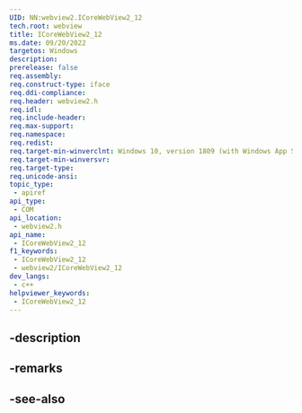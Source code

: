 ```yaml
---
UID: NN:webview2.ICoreWebView2_12
tech.root: webview
title: ICoreWebView2_12
ms.date: 09/20/2022
targetos: Windows
description: 
prerelease: false
req.assembly: 
req.construct-type: iface
req.ddi-compliance: 
req.header: webview2.h
req.idl: 
req.include-header: 
req.max-support: 
req.namespace: 
req.redist: 
req.target-min-winverclnt: Windows 10, version 1809 (with Windows App SDK 1.1 or later)
req.target-min-winversvr: 
req.target-type: 
req.unicode-ansi: 
topic_type:
 - apiref
api_type:
 - COM
api_location:
 - webview2.h
api_name:
 - ICoreWebView2_12
f1_keywords:
 - ICoreWebView2_12
 - webview2/ICoreWebView2_12
dev_langs:
 - c++
helpviewer_keywords:
 - ICoreWebView2_12
---
```


## -description

## -remarks

## -see-also


